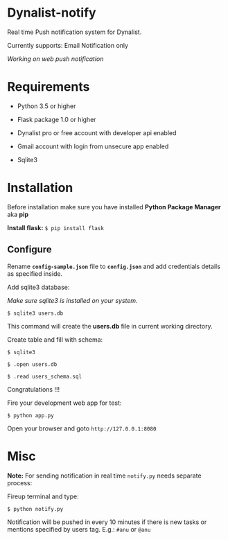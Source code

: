 # Dynalist-notify
Real time Push notification system for Dynalist.

Currently supports: Email Notification only

*Working on web push notification*


# Requirements
* Python 3.5 or higher

* Flask package 1.0 or higher

* Dynalist pro or free account with developer api enabled

* Gmail account with login from unsecure app enabled

* Sqlite3


# Installation
Before installation make sure you have installed **Python Package Manager** aka **pip**

**Install flask:** `$ pip install flask`

## Configure

Rename **`config-sample.json`** file to **`config.json`** and add credentials details as specified inside.

Add sqlite3 database:

*Make sure sqlite3 is installed on your system.*

`$ sqlite3 users.db`

This command will create the **users.db** file in current working directory.

Create table and fill with schema:

`$ sqlite3`

`$ .open users.db`

`$ .read users_schema.sql`


Congratulations !!!

Fire your development web app for test:

`$ python app.py`

Open your browser and goto `http://127.0.0.1:8080`



# Misc

**Note:** For sending notification in real time `notify.py` needs separate process:

Fireup terminal and type:

`$ python notify.py`

Notification will be pushed in every 10 minutes if there is new tasks or mentions specified by users tag. E.g.: `#anu` or `@anu`

